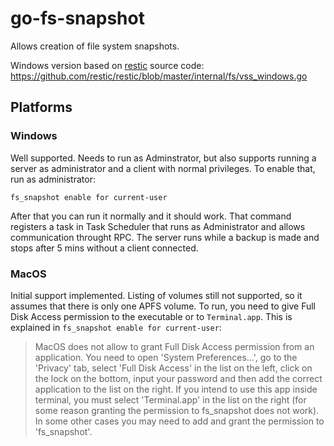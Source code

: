 # go-fs-snapshot

Allows creation of file system snapshots.

Windows version based on [restic](https://github.com/restic/restic) source code: https://github.com/restic/restic/blob/master/internal/fs/vss_windows.go

## Platforms

### Windows

Well supported. Needs to run as Adminstrator, but also supports running a server as administrator and a client with normal privileges. To enable that, run as administrator:
```
fs_snapshot enable for current-user
```
After that you can run it normally and it should work. That command registers a task in Task Scheduler that runs as Administrator and allows communication throught RPC. The server runs while a backup is made and stops after 5 mins without a client connected.


### MacOS

Initial support implemented. Listing of volumes still not supported, so it assumes that there is only one APFS volume. To run, you need to give Full Disk Access permission to the executable or to `Terminal.app`. This is explained in `fs_snapshot enable for current-user`:
> MacOS does not allow to grant Full Disk Access permission from an application. You need to open 'System Preferences...', go to the 'Privacy' tab, select 'Full Disk Access' in the list on the left, click on the lock on the bottom, input your password and then add the correct application to the list on the right. If you intend to use this app inside terminal, you must select 'Terminal.app' in the list on the right (for some reason granting the permission to fs_snapshot does not work). In some other cases you may need to add and grant the permission to 'fs_snapshot'.

